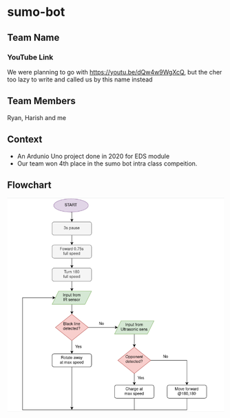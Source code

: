 # sumo-bot

## Team Name
### YouTube Link 
We were planning to go with https://youtu.be/dQw4w9WgXcQ, but the cher too lazy to write and called us by this name instead

## Team Members
Ryan, Harish and me

## Context
* An Ardunio Uno project done in 2020 for EDS module
* Our team won 4th place in the sumo bot intra class compeition.

## Flowchart
![flowchart](misc/flow.png)
